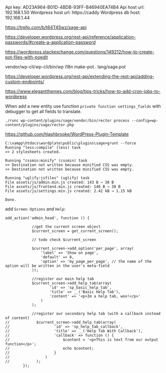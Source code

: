 Api key: AD23A964-B01D-4BDB-93FF-B46940EA74B4
Api host url: 192.168.1.50
Wordpress host url: https://caddy
Wordpress db host: 192.168.1.44


https://trello.com/b/t64T4Swz/sage-api

https://developer.wordpress.org/rest-api/reference/application-passwords/#create-a-application-password

https://wordpress.stackexchange.com/questions/149212/how-to-create-pot-files-with-poedit

vendor/wp-cli/wp-cli/bin/wp i18n make-pot . lang/sage.pot

https://developer.wordpress.org/rest-api/extending-the-rest-api/adding-custom-endpoints/

https://www.elegantthemes.com/blog/tips-tricks/how-to-add-cron-jobs-to-wordpress

When add a new entity use function `private function settings_fields` with debugger to get all fields to translate.

```
./runc wp-content/plugins/sage/vendor/bin/rector process --config=wp-content/plugins/sage/rector.php
```

https://github.com/hlashbrooke/WordPress-Plugin-Template

```
C:\xampp\htdocs\wordplate\public\plugins\sage>grunt --force
Running "less:compile" (less) task
>> 2 stylesheets created.

Running "cssmin:minify" (cssmin) task
>> Destination not written because minified CSS was empty.
>> Destination not written because minified CSS was empty.

Running "uglify:jsfiles" (uglify) task
File assets/js/admin.min.js created: 143 B → 38 B
File assets/js/frontend.min.js created: 146 B → 38 B
File assets/js/settings.min.js created: 2.42 kB → 1.15 kB

Done.
```

add `Screen Options` and `Help`:

```
add_action('admin_head', function () {

            //get the current screen object
            $current_screen = get_current_screen();

            // todo check $current_screen

            $current_screen->add_option('per_page', array(
                'label' => 'Show on page',
                'default' => 8,
                'option' => 'my_page_per_page', // the name of the option will be written in the user's meta-field
            ));

            //register our main help tab
            $current_screen->add_help_tab(array(
                    'id' => 'sp_basic_help_tab',
                    'title' => __('Basic Help Tab'),
                    'content' => '<p>Im a help tab, woo!</p>'
                )
            );

            //register our secondary help tab (with a callback instead of content)
//            $current_screen->add_help_tab(array(
//                    'id' => 'sp_help_tab_callback',
//                    'title' => __('Help Tab With Callback'),
//                    'callback' => function () {
//                        $content = '<p>This is text from our output function</p>';
//                        echo $content;
//                    }
//                )
//            );
        });
```
